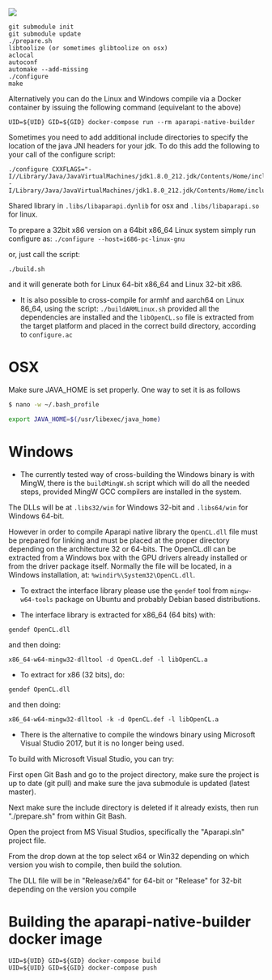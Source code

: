 ![](http://aparapi.com/images/logo-text-adjacent.png)

```
git submodule init
git submodule update
./prepare.sh
libtoolize (or sometimes glibtoolize on osx)
aclocal
autoconf
automake --add-missing
./configure
make
```

Alternatively you can do the Linux and Windows compile via a Docker container by issuing the following command (equivelant to the above)

```
UID=${UID} GID=${GID} docker-compose run --rm aparapi-native-builder
```

Sometimes you need to add additional include directories to specify the location of the java JNI headers for your jdk. To do this add the following to your call of the configure script:

```
./configure CXXFLAGS="-I//Library/Java/JavaVirtualMachines/jdk1.8.0_212.jdk/Contents/Home/include/ -I/Library/Java/JavaVirtualMachines/jdk1.8.0_212.jdk/Contents/Home/include/darwin"
```

Shared library in `.libs/libaparapi.dynlib` for osx and `.libs/libaparapi.so` for linux.

To prepare a 32bit x86 version on a 64bit x86_64 Linux system simply run configure as:
`./configure --host=i686-pc-linux-gnu` 

or, just call the script:

`./build.sh`

and it will generate both for Linux 64-bit x86_64 and Linux 32-bit x86.

- It is also possible to cross-compile for armhf and aarch64 on Linux 86_64, using the script:
`./buildARMLinux.sh` provided all the dependencies are installed and the `libOpenCL.so` file is extracted from the target
platform and placed in the correct build directory, according to `configure.ac`



# OSX

Make sure JAVA_HOME is set properly. One way to set it is as follows

```bash
$ nano -w ~/.bash_profile

export JAVA_HOME=$(/usr/libexec/java_home)
```

# Windows

- The currently tested way of cross-building the Windows binary is with MingW, there is the `buildMingW.sh` 
script which will do all the needed steps, provided MingW GCC compilers are installed in the system.

The DLLs will be at `.libs32/win` for Windows 32-bit and `.libs64/win` for Windows 64-bit.

However in order to compile Aparapi native library the `OpenCL.dll` file must be prepared for linking and 
must be placed at the proper directory depending on the architecture 32 or 64-bits. The OpenCL.dll can be 
extracted from a Windows box with the GPU drivers already installed or from the driver package itself.
Normally the file will be located, in a Windows installation, at: `%windir%\System32\OpenCL.dll`.

- To extract the interface library please use the `gendef` tool from `mingw-w64-tools` package on Ubuntu 
and probably Debian based distributions.

- The interface library is extracted for x86_64 (64 bits) with:

`gendef OpenCL.dll`

and then doing:

`x86_64-w64-mingw32-dlltool -d OpenCL.def -l libOpenCL.a`

- To extract for x86 (32 bits), do:

`gendef OpenCL.dll`

and then doing:

`x86_64-w64-mingw32-dlltool -k -d OpenCL.def -l libOpenCL.a`

- There is the alternative to compile the windows binary using Microsoft Visual Studio
2017, but it is no longer being used.

To build with Microsoft Visual Studio, you can try:

First open Git Bash and go to the project directory, make sure the project is up to date (git pull) and make sure the java submodule is updated (latest master).

Next make sure the include directory is deleted if it already exists, then run "./prepare.sh" from within Git Bash.

Open the project from MS Visual Studios, specifically the "Aparapi.sln" project file.

From the drop down at the top select x64 or Win32 depending on which version you wish to compile, then build the solution.

The DLL file will be in "Release/x64" for 64-bit or "Release" for 32-bit depending on the version you compile

# Building the aparapi-native-builder docker image

```
UID=${UID} GID=${GID} docker-compose build
UID=${UID} GID=${GID} docker-compose push
```
